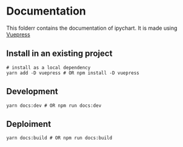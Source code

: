 # Documentation

This folderr contains the documentation of ipychart. It is made using [Vuepress](https://vuepress.vuejs.org/)

## Install in an existing project

    # install as a local dependency
    yarn add -D vuepress # OR npm install -D vuepress

## Development

    yarn docs:dev # OR npm run docs:dev

## Deploiment

    yarn docs:build # OR npm run docs:build